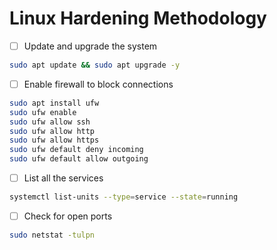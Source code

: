 # Linux Hardening Methodology

- [ ] Update and upgrade the system

```bash
sudo apt update && sudo apt upgrade -y
```

- [ ] Enable firewall to block connections

```bash
sudo apt install ufw
sudo ufw enable
sudo ufw allow ssh
sudo ufw allow http
sudo ufw allow https
sudo ufw default deny incoming
sudo ufw default allow outgoing
```

- [ ] List all the services

```bash
systemctl list-units --type=service --state=running
```

- [ ] Check for open ports

```bash
sudo netstat -tulpn
```
